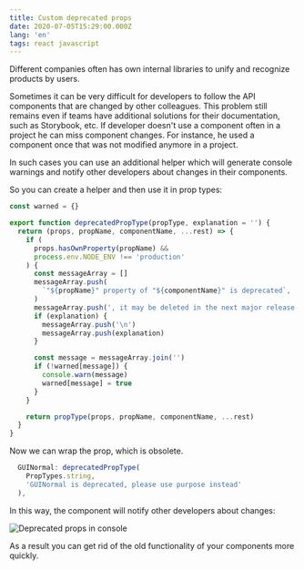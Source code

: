 ```yaml
---
title: Custom deprecated props
date: 2020-07-05T15:29:00.000Z
lang: 'en'
tags: react javascript
---
```


Different companies often has own internal libraries to unify and recognize products by users.

Sometimes it can be very difficult for developers to follow the API components that are changed by other colleagues. This problem still remains even if teams have additional solutions for their documentation, such as Storybook, etc. If developer doesn't use a component often in a project he can miss component changes. For instance, he used a component once that was not modified anymore in a project.

In such cases you can use an additional helper which will generate console warnings and notify other developers about changes in their components.

So you can create a helper and then use it in prop types:

```javascript
const warned = {}

export function deprecatedPropType(propType, explanation = '') {
  return (props, propName, componentName, ...rest) => {
    if (
      props.hasOwnProperty(propName) &&
      process.env.NODE_ENV !== 'production'
    ) {
      const messageArray = []
      messageArray.push(
        `"${propName}" property of "${componentName}" is deprecated`,
      )
      messageArray.push(', it may be deleted in the next major release')
      if (explanation) {
        messageArray.push('\n')
        messageArray.push(explanation)
      }

      const message = messageArray.join('')
      if (!warned[message]) {
        console.warn(message)
        warned[message] = true
      }
    }

    return propType(props, propName, componentName, ...rest)
  }
}
```

Now we can wrap the prop, which is obsolete.

```javascript
  GUINormal: deprecatedPropType(
    PropTypes.string,
    'GUINormal is deprecated, please use purpose instead'
  ),
```

In this way, the component will notify other developers about changes:

<img src="https://res.cloudinary.com/dk4mytxmk/image/upload/v1595920880/website/dep_qai61e.jpg"
     alt="Deprecated props in console"
     loading="lazy" />

As a result you can get rid of the old functionality of your components more quickly.
